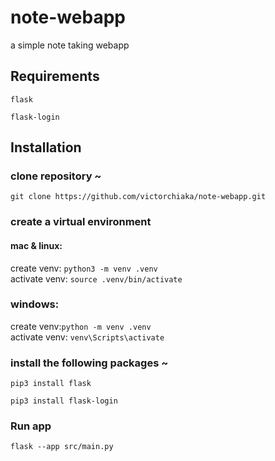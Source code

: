 # note-webapp
a simple note taking webapp


## Requirements

```flask```

```flask-login```

## Installation

### clone repository ~

```git clone https://github.com/victorchiaka/note-webapp.git```

### create a virtual environment
#### mac & linux: 
create venv: ```python3 -m venv .venv``` <br>
activate venv: ```source .venv/bin/activate```

### windows: 

create venv:```python -m venv .venv``` <br>
activate venv: ```venv\Scripts\activate```

### install the following packages ~

```pip3 install flask```

```pip3 install flask-login```

### Run app
```flask --app src/main.py```